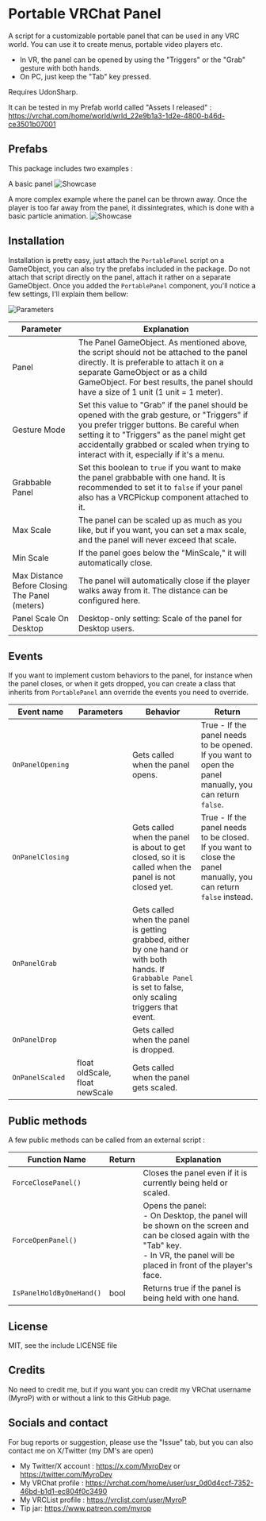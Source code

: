 # Portable VRChat Panel
A script for a customizable portable panel that can be used in any VRC world. You can use it to create menus, portable video players etc.
- In VR, the panel can be opened by using the "Triggers" or the "Grab" gesture with both hands.
- On PC, just keep the "Tab" key pressed.

Requires UdonSharp.

It can be tested in my Prefab world called "Assets I released" : https://vrchat.com/home/world/wrld_22e9b1a3-1d2e-4800-b46d-ce3501b07001

## Prefabs

This package includes two examples :

A basic panel 
![Showcase](https://github.com/MyroG/Portable-Panel/blob/main/Res/Presentation1.gif)

A more complex example where the panel can be thrown away. Once the player is too far away from the panel, it dissintegrates, which is done with a basic particle animation.
![Showcase](https://github.com/MyroG/Portable-Panel/blob/main/Res/Presentation2.gif)

## Installation

Installation is pretty easy, just attach the `PortablePanel` script on a GameObject, you can also try the prefabs included in the package. Do not attach that script directly on the panel, attach it rather on a separate GameObject.
Once you added the `PortablePanel` component, you'll notice a few settings, I'll explain them bellow:

![Parameters](https://github.com/MyroG/Portable-Panel/blob/main/Res/Parameters.png)

| Parameter                            | Explanation                                                                                                          |
|--------------------------------------|----------------------------------------------------------------------------------------------------------------------|
| Panel                                | The Panel GameObject. As mentioned above, the script should not be attached to the panel directly. It is preferable to attach it on a separate GameObject or as a child GameObject. For best results, the panel should have a size of 1 unit (1 unit = 1 meter). |
| Gesture Mode                         | Set this value to "Grab" if the panel should be opened with the grab gesture, or "Triggers" if you prefer trigger buttons. Be careful when setting it to "Triggers" as the panel might get accidentally grabbed or scaled when trying to interact with it, especially if it's a menu. |
| Grabbable Panel                      | Set this boolean to `true` if you want to make the panel grabbable with one hand. It is recommended to set it to `false` if your panel also has a VRCPickup component attached to it. |
| Max Scale                            | The panel can be scaled up as much as you like, but if you want, you can set a max scale, and the panel will never exceed that scale. |
| Min Scale                            | If the panel goes below the "MinScale," it will automatically close.                                                  |
| Max Distance Before Closing The Panel (meters) | The panel will automatically close if the player walks away from it. The distance can be configured here.     |
| Panel Scale On Desktop               | Desktop-only setting: Scale of the panel for Desktop users.                                                            |


## Events 
If you want to implement custom behaviors to the panel, for instance when the panel closes, or when it gets dropped, you can create a class that inherits from `PortablePanel` ann override the events you need to override.

| Event name      | Parameters                                        | Behavior                                                                                                                               | Return |
|-----------------|---------------------------------------------------|----------------------------------------------------------------------------------------------------------------------------------------|--------|
| `OnPanelOpening`  |                                               | Gets called when the panel opens.                                                                                                      | True - If the panel needs to be opened. If you want to open the panel manually, you can return `false`. |
| `OnPanelClosing`  |                                               | Gets called when the panel is about to get closed, so it is called when the panel is not closed yet.                                   | True - If the panel needs to be closed. If you want to close the panel manually, you can return `false` instead. |
| `OnPanelGrab`     |                                               | Gets called when the panel is getting grabbed, either by one hand or with both hands. If `Grabbable Panel` is set to false, only scaling triggers that event. |  |
| `OnPanelDrop `    |                                               | Gets called when the panel is dropped.                                                                                                  |  |
| `OnPanelScaled`   | float oldScale, float newScale                   | Gets called when the panel gets scaled.                                                                                                 |  |



## Public methods
A few public methods can be called from an external script :

| Function Name          | Return | Explanation                                                                                                          |
|------------------------|--------|----------------------------------------------------------------------------------------------------------------------|
| `ForceClosePanel()`    |        | Closes the panel even if it is currently being held or scaled.                                                      |
| `ForceOpenPanel()`     |        | Opens the panel:<br> - On Desktop, the panel will be shown on the screen and can be closed again with the "Tab" key.<br> - In VR, the panel will be placed in front of the player's face. |                                                   |
| `IsPanelHoldByOneHand()`| bool  | Returns true if the panel is being held with one hand.                                                              |

## License
MIT, see the include LICENSE file

## Credits
No need to credit me, but if you want you can credit my VRChat username (MyroP) with or without a link to this GitHub page.

## Socials and contact
For bug reports or suggestion, please use the "Issue" tab, but you can also contact me on X/Twitter (my DM's are open)
- My Twitter/X account : https://x.com/MyroDev or https://twitter.com/MyroDev
- My VRChat profile : https://vrchat.com/home/user/usr_0d0d4ccf-7352-46bd-b1d1-ec804f0c3490
- My VRCList profile : https://vrclist.com/user/MyroP
- Tip jar: https://www.patreon.com/myrop
